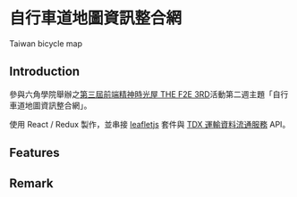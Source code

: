 # 自行車道地圖資訊整合網

Taiwan bicycle map

## Introduction

參與六角學院舉辦之[第三屆前端精神時光屋 THE F2E 3RD](https://2021.thef2e.com/)活動第二週主題「自行車道地圖資訊整合網」。

使用 React / Redux 製作，並串接 [leafletjs](https://leafletjs.com/) 套件與 [TDX 運輸資料流通服務](https://tdx.transportdata.tw/) API。

## Features

<!-- -  ( 實作中 ) -->

## Remark

<!-- Design by [KT](https://www.behance.net/KT_Designer) -->


